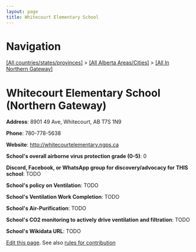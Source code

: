 ```yaml
---
layout: page
title: Whitecourt Elementary School
---
```

# Navigation

[[All countries/states/provinces]](../../..) > [[All Alberta Areas/Cities]](../..) > [[All In Northern Gateway]](..)

# Whitecourt Elementary School (Northern Gateway)

**Address**: 8901 49 Ave, Whitecourt, AB T7S 1N9

**Phone**: 780-778-5638

**Website**: <http://whitecourtelementary.ngps.ca>

**School's overall airborne virus protection grade (0-5)**: 0

**Discord, Facebook, or WhatsApp group for discovery/advocacy for THIS school**: TODO

**School's policy on Ventilation**: TODO

**School's Ventilation Work Completion**: TODO

**School's Air-Purification**: TODO

**School's CO2 monitoring to actively drive ventilation and filtration**: TODO

**School's Wikidata URL**: TODO


[Edit this page](https://github.com/ventilate-schools/AB/edit/main/./Northern_Gateway/Whitecourt_Elementary_School.md). See also [rules for contribution](../../../contribution-rules/)